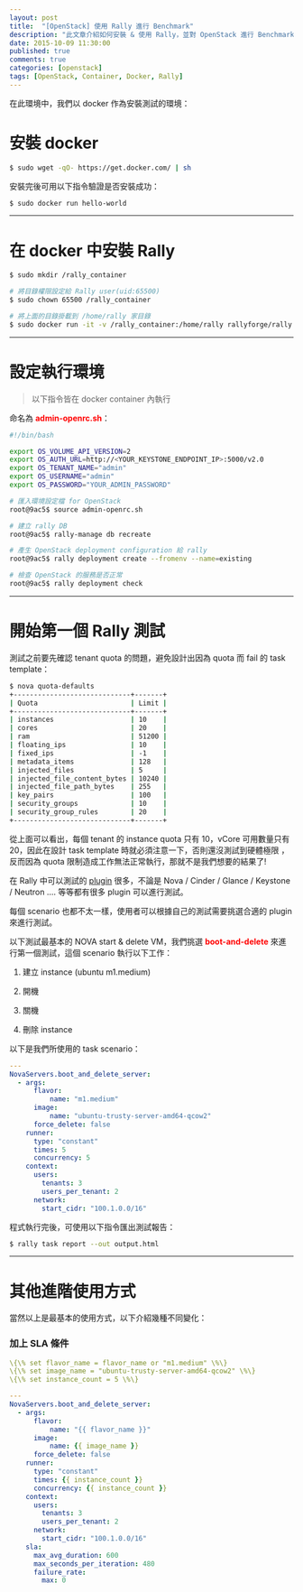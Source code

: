 ```yaml
---
layout: post
title:  "[OpenStack] 使用 Rally 進行 Benchmark"
description: "此文章介紹如何安裝 & 使用 Rally，並對 OpenStack 進行 Benchmark 的工作"
date: 2015-10-09 11:30:00
published: true
comments: true
categories: [openstack]
tags: [OpenStack, Container, Docker, Rally]
---
```


在此環境中，我們以 docker 作為安裝測試的環境：

安裝 docker
==========

```bash
$ sudo wget -qO- https://get.docker.com/ | sh
```

安裝完後可用以下指令驗證是否安裝成功：

```bash
$ sudo docker run hello-world
```

-----------------------------------

在 docker 中安裝 Rally
=====================

```bash
$ sudo mkdir /rally_container

# 將目錄權限設定給 Rally user(uid:65500)
$ sudo chown 65500 /rally_container

# 將上面的目錄掛載到 /home/rally 家目錄
$ sudo docker run -it -v /rally_container:/home/rally rallyforge/rally /bin/bash
```

-----------------------------------

設定執行環境
==========

> 以下指令皆在 docker container 內執行

命名為 **<font color='red'>admin-openrc.sh</font>**：

```bash
#!/bin/bash

export OS_VOLUME_API_VERSION=2
export OS_AUTH_URL=http://<YOUR_KEYSTONE_ENDPOINT_IP>:5000/v2.0
export OS_TENANT_NAME="admin"
export OS_USERNAME="admin"
export OS_PASSWORD="YOUR_ADMIN_PASSWORD"
```

```bash
# 匯入環境設定檔 for OpenStack
root@9ac5$ source admin-openrc.sh

# 建立 rally DB
root@9ac5$ rally-manage db recreate

# 產生 OpenStack deployment configuration 給 rally
root@9ac5$ rally deployment create --fromenv --name=existing

# 檢查 OpenStack 的服務是否正常
root@9ac5$ rally deployment check
```

-----------------------------------

開始第一個 Rally 測試
===================

測試之前要先確認 tenant quota 的問題，避免設計出因為 quota 而 fail 的 task template：

```bash
$ nova quota-defaults
+-----------------------------+-------+
| Quota                       | Limit |
+-----------------------------+-------+
| instances                   | 10    |
| cores                       | 20    |
| ram                         | 51200 |
| floating_ips                | 10    |
| fixed_ips                   | -1    |
| metadata_items              | 128   |
| injected_files              | 5     |
| injected_file_content_bytes | 10240 |
| injected_file_path_bytes    | 255   |
| key_pairs                   | 100   |
| security_groups             | 10    |
| security_group_rules        | 20    |
+-----------------------------+-------+
```

從上面可以看出，每個 tenant 的 instance quota 只有 10，vCore 可用數量只有 20，因此在設計 task template 時就必須注意一下，否則還沒測試到硬體極限
，反而因為 quota 限制造成工作無法正常執行，那就不是我們想要的結果了!

在 Rally 中可以測試的 [plugin](https://github.com/openstack/rally/tree/master/samples/tasks/scenarios) 很多，不論是 Nova / Cinder / Glance / Keystone / Neutron .... 等等都有很多 plugin 可以進行測試。

每個 scenario 也都不太一樣，使用者可以根據自己的測試需要挑選合適的 plugin 來進行測試。

以下測試最基本的 NOVA start & delete VM，我們挑選 <font color='red'>**boot-and-delete**</font> 來進行第一個測試，這個 scenario 執行以下工作：

1. 建立 instance (ubuntu m1.medium)

2. 開機

3. 關機

4. 刪除 instance

以下是我們所使用的 task scenario：

```yaml
---
NovaServers.boot_and_delete_server:
  - args:
      flavor:
          name: "m1.medium"
      image:
          name: "ubuntu-trusty-server-amd64-qcow2"
      force_delete: false
    runner:
      type: "constant"
      times: 5
      concurrency: 5
    context:
      users:
        tenants: 3
        users_per_tenant: 2
      network:
        start_cidr: "100.1.0.0/16"
```



程式執行完後，可使用以下指令匯出測試報告：

```bash
$ rally task report --out output.html
```

-----------------------------------

其他進階使用方式
===============

當然以上是最基本的使用方式，以下介紹幾種不同變化：

### 加上 SLA 條件

```yaml
\{\% set flavor_name = flavor_name or "m1.medium" \%\}
\{\% set image_name = "ubuntu-trusty-server-amd64-qcow2" \%\}
\{\% set instance_count = 5 \%\}

---
NovaServers.boot_and_delete_server:
  - args:
      flavor:
          name: "{{ flavor_name }}"
      image:
          name: {{ image_name }}
      force_delete: false
    runner:
      type: "constant"
      times: {{ instance_count }}
      concurrency: {{ instance_count }}
    context:
      users:
        tenants: 3
        users_per_tenant: 2
      network:
        start_cidr: "100.1.0.0/16"
    sla:
      max_avg_duration: 600
      max_seconds_per_iteration: 480
      failure_rate:
        max: 0
```
